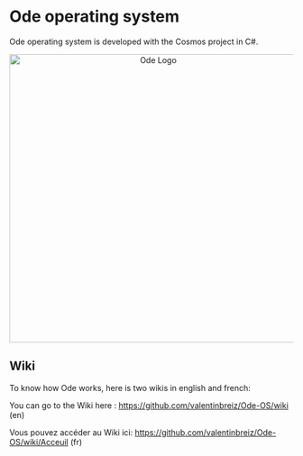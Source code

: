 # Ode operating system
Ode operating system is developed with the Cosmos project in C#.

<p align="center">

<img src="https://image.noelshack.com/fichiers/2017/23/1496827575-odeos.png" width="512" title="Ode Logo">

</p>

## Wiki
To know how Ode works, here is two wikis in english and french:

You can go to the Wiki here : https://github.com/valentinbreiz/Ode-OS/wiki (en)

Vous pouvez accéder au Wiki ici: https://github.com/valentinbreiz/Ode-OS/wiki/Acceuil (fr)
